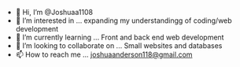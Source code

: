 - 👋 Hi, I’m @Joshuaa1108
- 👀 I’m interested in ... expanding my understandingg of coding/web development
- 🌱 I’m currently learning ... Front and back end web development 
- 💞️ I’m looking to collaborate on ... Small websites and databases 
- 📫 How to reach me ... joshuaanderson118@gmail.com

<!---
Joshuaa1108/Joshuaa1108 is a ✨ special ✨ repository because its `README.md` (this file) appears on your GitHub profile.
You can click the Preview link to take a look at your changes.
--->
